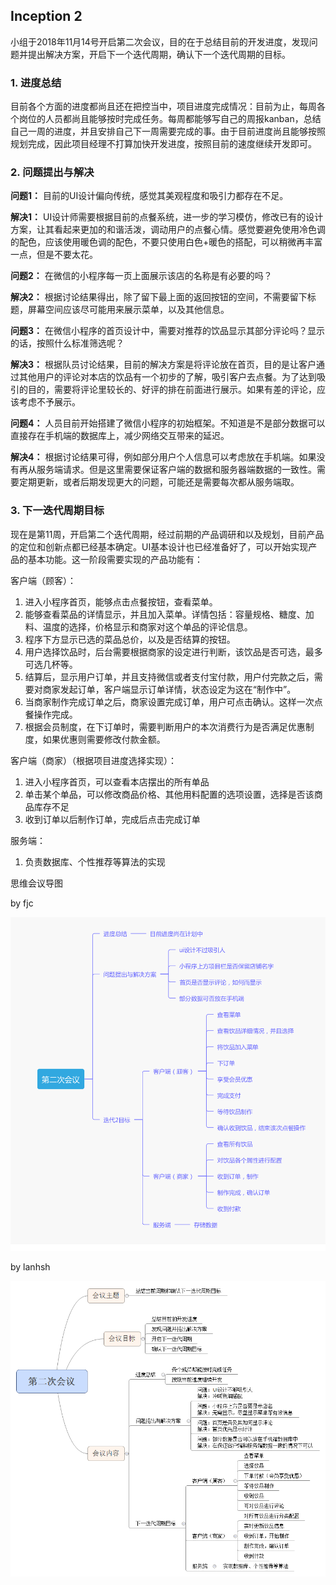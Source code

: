 ## Inception 2



小组于2018年11月14号开启第二次会议，目的在于总结目前的开发进度，发现问题并提出解决方案，开启下一个迭代周期，确认下一个迭代周期的目标。



### 1. 进度总结

目前各个方面的进度都尚且还在把控当中，项目进度完成情况：目前为止，每周各个岗位的人员都尚且能够按时完成任务。每周都能够写自己的周报kanban，总结自己一周的进度，并且安排自己下一周需要完成的事。由于目前进度尚且能够按照规划完成，因此项目经理不打算加快开发进度，按照目前的速度继续开发即可。





### 2. 问题提出与解决

**问题1：** 目前的UI设计偏向传统，感觉其美观程度和吸引力都存在不足。

**解决1：** UI设计师需要根据目前的点餐系统，进一步的学习模仿，修改已有的设计方案，让其看起来更加的和谐活泼，调动用户的点餐心情。感觉要避免使用冷色调的配色，应该使用暖色调的配色，不要只使用白色+暖色的搭配，可以稍微再丰富一点，但是不要太花。

**问题2：** 在微信的小程序每一页上面展示该店的名称是有必要的吗？

**解决2：** 根据讨论结果得出，除了留下最上面的返回按钮的空间，不需要留下标题，屏幕空间应该尽可能用来展示菜单，以及其他信息。

**问题3：** 在微信小程序的首页设计中，需要对推荐的饮品显示其部分评论吗？显示的话，按照什么标准筛选呢？

**解决3：** 根据队员讨论结果，目前的解决方案是将评论放在首页，目的是让客户通过其他用户的评论对本店的饮品有一个初步的了解，吸引客户去点餐。为了达到吸引的目的，需要将评论里较长的、好评的排在前面进行展示。如果有差的评论，应该考虑不予展示。

**问题4：** 人员目前开始搭建了微信小程序的初始框架。不知道是不是部分数据可以直接存在手机端的数据库上，减少网络交互带来的延迟。

**解决4：** 根据讨论结果可得，例如部分用户个人信息可以考虑放在手机端。如果没有再从服务端请求。但是这里需要保证客户端的数据和服务器端数据的一致性。需要定期更新，或者后期发现更大的问题，可能还是需要每次都从服务端取。



### 3. 下一迭代周期目标

现在是第11周，开启第二个迭代周期，经过前期的产品调研和以及规划，目前产品的定位和创新点都已经基本确定。UI基本设计也已经准备好了，可以开始实现产品的基本功能。这一阶段需要实现的产品功能有：

客户端（顾客）：

1. 进入小程序首页，能够点击点餐按钮，查看菜单。
2. 能够查看菜品的详情显示，并且加入菜单。详情包括：容量规格、糖度、加料、温度的选择，价格显示和商家对这个单品的评论信息。
3. 程序下方显示已选的菜品总价，以及是否结算的按钮。
4. 用户选择饮品时，后台需要根据商家的设定进行判断，该饮品是否可选，最多可选几杯等。
5. 结算后，显示用户订单，并且支持微信或者支付宝付款，用户付完款之后，需要对商家发起订单，客户端显示订单详情，状态设定为这在“制作中”。
6. 当商家制作完成订单之后，商家设置完成订单，用户可点击确认。这样一次点餐操作完成。
7. 根据会员制度，在下订单时，需要判断用户的本次消费行为是否满足优惠制度，如果优惠则需要修改付款金额。



客户端（商家）（根据项目进度选择实现）：

1. 进入小程序首页，可以查看本店摆出的所有单品
2. 单击某个单品，可以修改商品价格、其他用料配置的选项设置，选择是否该商品库存不足
3. 收到订单以后制作订单，完成后点击完成订单



服务端：

1. 负责数据库、个性推荐等算法的实现





思维会议导图

by fjc

![fjc report 2](https://github.com/2018SystemAnalysis/Wechat-Odering-System/blob/master/assets/images/fjc_report_2.png)

by lanhsh

![lhs report 2](https://github.com/2018SystemAnalysis/Wechat-Odering-System/blob/master/assets/images/lhs_report_2.png)
